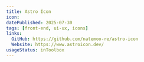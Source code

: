 ```yaml
---
title: Astro Icon
icon:
datePublished: 2025-07-30
tags: [front-end, ui-ux, icons]
links:
  GitHub: https://github.com/natemoo-re/astro-icon
  Website: https://www.astroicon.dev/
usageStatus: inToolbox
---
```


